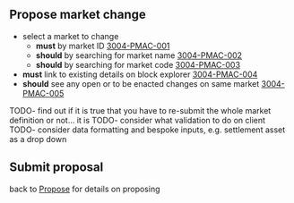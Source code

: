## Propose market change

- select a market to change
  - **must** by market ID <a name="3004-PMAC-001" href="#3004-PMAC-001">3004-PMAC-001</a>
  - **should** by searching for market name <a name="3004-PMAC-002" href="#3004-PMAC-002">3004-PMAC-002</a>
  - **should** by searching for market code <a name="3004-PMAC-003" href="#3004-PMAC-003">3004-PMAC-003</a>
- **must** link to existing details on block explorer <a name="3004-PMAC-004" href="#3004-PMAC-004">3004-PMAC-004</a>
- **should** see any open or to be enacted changes on same market <a name="3004-PMAC-005" href="#3004-PMAC-005">3004-PMAC-005</a>

TODO- find out if it is true that you have to re-submit the whole market definition or not... it is
TODO- consider what validation to do on client
TODO- consider data formatting and bespoke inputs, e.g. settlement asset as a drop down

## Submit proposal

back to [Propose](./3002-PROP-propose.md) for details on proposing
 